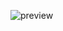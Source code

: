 ![preview]([https://d47ja1a5gk7o5.cloudfront.net/7q8u8%2Fpreview%2F70956314%2Fmain_large.gif?response-content-disposition=inline%3Bfilename%3D%22main_large.gif%22%3B&response-content-type=&Expires=1758051644&Signature=cbtLqxs8qDrWjWISvpzn9~lp930WtUw4D0BS-J3auAhWepjmf6GlOO25HqlzpyicVJZpwcutiSY2rPGcmUqE-fiou51JXkx8pdW8v17-inCpVpAbwLMoEVuLs-VwP2kWiQE9EmC29zvcDA4WA4uQCJXFbGtT1U5NbqABxTf0pw9Yb1IwN7GdzpIBlzIRlO5lEDYZSjRWXYthxKBBBxSPxNuWpv9gCWgQrBotShwC8PloLrnHlaw2EpjVbslYPnaUGMMWKA7tX1B5zLdXtEbJiW22AJo7UgLf6ZJ1nnC5BdroRsGy8G-jPXmCBV4CnkHaypvy6aeygyG22cS8pnIbCg__&Key-Pair-Id=APKAJT5WQLLEOADKLHBQ](https://github.com/desboisGIT/exempleReadme/blob/main/preview.gif?raw=true))
